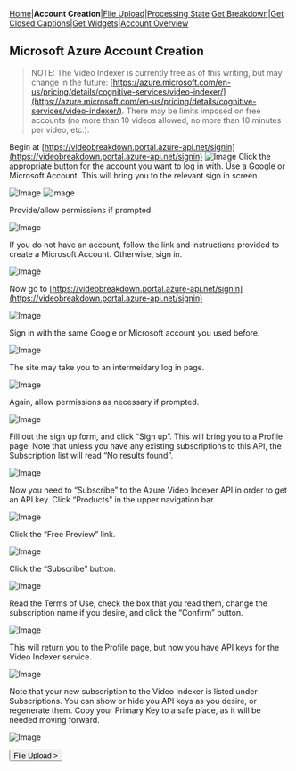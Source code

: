 [Home](https://jaegermeiste.github.io/VideoIndexerHowToGuide/)|**Account Creation**|[File Upload](https://jaegermeiste.github.io/VideoIndexerHowToGuide/FileUpload)|[Processing State](https://jaegermeiste.github.io/VideoIndexerHowToGuide/ProcessingState)
[Get Breakdown](https://jaegermeiste.github.io/VideoIndexerHowToGuide/GetBreakdown)|[Get Closed Captions](https://jaegermeiste.github.io/VideoIndexerHowToGuide/GetWebVTT)|[Get Widgets](https://jaegermeiste.github.io/VideoIndexerHowToGuide/GetWidgets)|[Account Overview](https://jaegermeiste.github.io/VideoIndexerHowToGuide/AccountOverview)

## Microsoft Azure Account Creation

> NOTE: The Video Indexer is currently free as of this writing, but may change in the future: [https://azure.microsoft.com/en-us/pricing/details/cognitive-services/video-indexer/](https://azure.microsoft.com/en-us/pricing/details/cognitive-services/video-indexer/). There may be limits imposed on free accounts (no more than 10 videos allowed, no more than 10 minutes per video, etc.).

Begin at [https://videobreakdown.portal.azure-api.net/signin](https://videobreakdown.portal.azure-api.net/signin)
![Image](https://jaegermeiste.github.io/VideoIndexerHowToGuide/Assets/AccountCreation/1.png)
Click the appropriate button for the account you want to log in with. Use a Google or Microsoft Account.
This will bring you to the relevant sign in screen.

![Image](https://jaegermeiste.github.io/VideoIndexerHowToGuide/Assets/AccountCreation/2.png)
![Image](https://jaegermeiste.github.io/VideoIndexerHowToGuide/Assets/AccountCreation/3.png)

Provide/allow permissions if prompted.

![Image](https://jaegermeiste.github.io/VideoIndexerHowToGuide/Assets/AccountCreation/4.png)

If you do not have an account, follow the link and instructions provided to create a Microsoft Account. Otherwise, sign in.

![Image](https://jaegermeiste.github.io/VideoIndexerHowToGuide/Assets/AccountCreation/5.png)

Now go to [https://videobreakdown.portal.azure-api.net/signin](https://videobreakdown.portal.azure-api.net/signin) 

![Image](https://jaegermeiste.github.io/VideoIndexerHowToGuide/Assets/AccountCreation/6.png)

Sign in with the same Google or Microsoft account you used before.

![Image](https://jaegermeiste.github.io/VideoIndexerHowToGuide/Assets/AccountCreation/7.png)
 
The site may take you to an intermeidary log in page.

![Image](https://jaegermeiste.github.io/VideoIndexerHowToGuide/Assets/AccountCreation/8.png)
 
Again, allow permissions as necessary if prompted.

![Image](https://jaegermeiste.github.io/VideoIndexerHowToGuide/Assets/AccountCreation/9.png)
 
Fill out the sign up form, and click “Sign up”. This  will bring you to a Profile page. Note that unless you have any existing subscriptions to this API, the Subscription list will read “No results found”.

![Image](https://jaegermeiste.github.io/VideoIndexerHowToGuide/Assets/AccountCreation/10.png)
 
Now you need to “Subscribe” to the Azure Video Indexer API in order to get an API key. Click “Products” in the upper navigation bar.

![Image](https://jaegermeiste.github.io/VideoIndexerHowToGuide/Assets/AccountCreation/11.png)

Click the “Free Preview” link.

![Image](https://jaegermeiste.github.io/VideoIndexerHowToGuide/Assets/AccountCreation/12.png)
 
Click the “Subscribe” button.

![Image](https://jaegermeiste.github.io/VideoIndexerHowToGuide/Assets/AccountCreation/13.png)
 
Read the Terms of Use, check the box that you read them, change the subscription name if you desire, and click the “Confirm” button.

![Image](https://jaegermeiste.github.io/VideoIndexerHowToGuide/Assets/AccountCreation/14.png)
 
This will return you to the Profile page, but now you have API keys for the Video Indexer service.

![Image](https://jaegermeiste.github.io/VideoIndexerHowToGuide/Assets/AccountCreation/15.png)
 
Note that your new subscription to the Video Indexer is listed under Subscriptions. You can show or hide you API keys as you desire, or regenerate them. Copy your Primary Key to a safe place, as it will be needed moving forward.

![Image](https://jaegermeiste.github.io/VideoIndexerHowToGuide/Assets/AccountCreation/16.png)

<form action="https://jaegermeiste.github.io/VideoIndexerHowToGuide/FileUpload">
    <input type="submit" value="File Upload >" />
</form>
